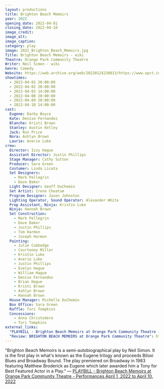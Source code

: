 ```yaml
---
layout: productions
title: Brighton Beach Memoirs
year: 2022
opening_date: 2022-04-01
closing_date: 2022-04-10
image_credit: 
image_alt:
image_caption:
category: play
image: 2022_Brighton_Beach_Memoirs.jpg
Title: Brighton Beach Memoirs - wiki
Theatre: Orange Park Community Theatre
Writer: Neil Simon - wiki
Genre: Comedy
Website: https://web.archive.org/web/20220124230813/https://www.opct.info/52nd-season
showtimes: 
  - 2022-04-01 20:00:00
  - 2022-04-02 20:00:00
  - 2022-04-03 14:00:00
  - 2022-04-08 20:00:00
  - 2022-04-09 20:00:00
  - 2022-04-10 14:00:00
cast:
  Eugene: Darby Boyce
  Kate: Denise Fernandez
  Blanche: Kristi Brown
  Stanley: Austin Kelley
  Jack: Ron Price
  Nora: Ashlyn Brown
  Laurie: Averie Luke
crew:
  Director: Izzy Hague
  Assistant Director: Justin Phillips
  Stage Manager: Cathy Sutton
  Producer: Sara Green
  Costumer: Linda Licata
  Set Designers: 
    - Mark Pellegrin
    - Dave Baker
  Light Designer: Geoff DuChemin
  Set Artist: Irene Cheatum
  Program Designer: Jason Johnston
  Lighting Operator, Sound Operator: Alexander White
  Prop Assistant, Ninja: Kristin Luke
  Ninja: Hannah Brown
  Set Construction: 
    - Mark Pellegrin
    - Dave Baker
    - Justin Phillips
    - Tom Harmon
    - Joseph Harmon
  Painting: 
    - Julie Cubbedge
    - Courteney Miller
    - Kristin Luke
    - Averie Luke
    - Justin Phillips
    - Evelyn Hague
    - William Hague
    - Denise Fernandez
    - Brian Hague
    - Kristi Brown
    - Ashlyn Brown
    - Hannah Brown
  House Manager: Michelle DuChemin
  Box Office: Sara Green
  Raffle: Tori Tompkins
  Concessions: 
    - Anna Christodero
    - Tori Tompkins
external_links:
  "PLAYBILL - Brighton Beach Memoirs at Orange Park Community Theatre - Performances April 1, 2022 to April 10, 2022": https://www.playbillder.com/show/vip/Orange_Park_Community_Theatre/2022/Brighton_Beach_Memoirs_111214
  "Review: BRIGHTON BEACH MEMOIRS at Orange Park Community Theatre": https://www.broadwayworld.com/jacksonville/article/BWW-Review-BRIGHTON-BEACH-MEMOIRS-at-Orange-Park-Community-Theatre-20220404
---
```

"Brighton Beach Memoirs is a semi-autobiographical play by Neil Simon. It is the first play in what's known as the Eugene trilogy and proceeds Biloxi Blues and Broadway Bound. The play premiered on Broadway in 1983 featuring Matthew Broderick as Eugene which later awarded him a Tony for Best Featured Actor in a Play." — [PLAYBILL - Brighton Beach Memoirs at Orange Park Community Theatre - Performances April 1, 2022 to April 10, 2022](https://www.playbillder.com/show/vip/Orange_Park_Community_Theatre/2022/Brighton_Beach_Memoirs_111214)
